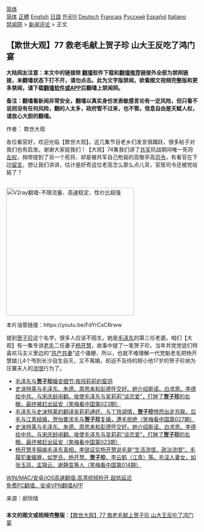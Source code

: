  <!-- 面包屑导航 --> <div class="breadcrumb"><!-- GTranslate: https://gtranslate.io/ -->  <div class="switcher notranslate">  <div class="selected">  <a href="#" onclick="return false;"> 简体</a>  </div>  <div class="option">  <a href="https://www.bannedbook.org" onclick="doGTranslate('zh-CN|zh-CN');jQuery('div.switcher div.selected a').html(jQuery(this).html());return false;" title="简体中文" class="nturl selected"> 简体</a>  <a href="https://www.bannedbook.org/zh-tw/" onclick="doGTranslate('zh-CN|zh-TW');jQuery('div.switcher div.selected a').html(jQuery(this).html());return false;" title="繁體中文" class="nturl"> 正體</a>  <a href="https://www.bannedbook.org/en/" onclick="doGTranslate('zh-CN|en');jQuery('div.switcher div.selected a').html(jQuery(this).html());return false;" title="English" class="nturl"> English</a>  <a href="https://www.bannedbook.org/ja/" onclick="doGTranslate('zh-CN|ja');jQuery('div.switcher div.selected a').html(jQuery(this).html());return false;" title="日本語" class="nturl"> 日語</a>  <a href="https://www.bannedbook.org/ko/" onclick="doGTranslate('zh-CN|ko');jQuery('div.switcher div.selected a').html(jQuery(this).html());return false;" title="한국어" class="nturl"> 한국어</a>  <a href="https://www.bannedbook.org/de/" onclick="doGTranslate('zh-CN|de');jQuery('div.switcher div.selected a').html(jQuery(this).html());return false;" title="Deutsch" class="nturl"> Deutsch</a>  <a href="https://www.bannedbook.org/fr/" onclick="doGTranslate('zh-CN|fr');jQuery('div.switcher div.selected a').html(jQuery(this).html());return false;" title="Français" class="nturl"> Français</a>  <a href="https://www.bannedbook.org/ru/" onclick="doGTranslate('zh-CN|ru');jQuery('div.switcher div.selected a').html(jQuery(this).html());return false;" title="Русский" class="nturl"> Русский</a>  <a href="https://www.bannedbook.org/es/" onclick="doGTranslate('zh-CN|es');jQuery('div.switcher div.selected a').html(jQuery(this).html());return false;" title="Español" class="nturl"> Español</a>  <a href="https://www.bannedbook.org/it/" onclick="doGTranslate('zh-CN|it');jQuery('div.switcher div.selected a').html(jQuery(this).html());return false;" title="Italiano" class="nturl"> Italiano</a>  </div>  </div>      <div class='breadcrumb-sub'><!-- Breadcrumb NavXT 6.3.0 --> <a href="https://www.bannedbook.org/" class="home">禁闻网</a> &gt; <a href="https://www.bannedbook.org/bnews/comments/" class="category">新闻评论</a> &gt; 正文</div></div><h2>【欺世大观】77 救老毛献上贺子珍 山大王反吃了鸿门宴</h2> <p class="notice"><b>大陆网友注意：本文中的链接除 <a href="https://github.com/bannedbook/fanqiang" >翻墙</a>软件下载和<a href="https://github.com/killgcd/justmysocks/blob/master/README.md">翻墙推荐</a>链接外全部为禁网链接，未翻墙状态下打不开，请勿点击。此为文字版禁闻，欲看图文视频完整版和更多禁闻，请下载<a href="https://github.com/bannedbook/fanqiang">翻墙软件或APP</a>后翻墙上禁闻网。</p><p>备注：翻墙看新闻非常安全，翻墙以真实身份发表敏感言论有一定风险，但只看不说则没有任何风险，翻的人太多，政府管不过来，也不管。信息自由是天赋人权，请放心大胆的翻墙。</b></p>  <div class="entry"> <p>作者： 欺世大观</p> <p id="summary">各位看官好，欢迎光临【欺世大观】。这几集节目老乡们发言很踊跃，很多帖子对我们也有启发。谢谢大家挺我们！【大观】74集我们讲了<a href="https://www.bannedbook.org/bnews/tag/%e5%85%b1%e5%86%9b/" class="st_tag internal_tag" rel="tag" title="标签 共军 下的日志">共军</a>抗战期间唯一死将<a href="https://www.bannedbook.org/bnews/tag/%e5%b7%a6%e6%9d%83/" class="st_tag internal_tag" rel="tag" title="标签 左权 下的日志">左权</a>，捎带提到了另一个死将、却是被共军自己枪毙的高敬亭高<a href="https://www.bannedbook.org/bnews/tag/%E5%8F%B8%E4%BB%A4/" class="st_tag internal_tag" rel="tag" title="标签 司令 下的日志">司令</a>，有看官在下边<span class='wp_keywordlink'><a href="https://www.bannedbook.org/bnews/tougao/" title="留言" target="_blank">留言</a></span>，想让我们讲讲，估计是好奇这位老高怎么那么点儿背，官居司令还被党给毙了？</p>  <p id="conimg"></p> <p><br/><a href="https://github.com/bannedbook/fanqiang/wiki/V2ray%E6%9C%BA%E5%9C%BA"><img src="https://raw.githubusercontent.com/bannedbook/fanqiang/master/v2ss/images/v2free.jpg" width="336" alt="V2ray翻墙-不限流量、高速稳定、性价比超强"></a><br/></p>  <p>本片油管链接：https://youtu.be/FdYrCsCRrww</p> <p>提到<a href="https://www.bannedbook.org/bnews/tag/%e8%b4%ba%e5%ad%90%e7%8f%8d/" class="st_tag internal_tag" rel="tag" title="标签 贺子珍 下的日志">贺子珍</a>这个名字，很多人应该不陌生。她是<a href="https://www.bannedbook.org/bnews/tag/%e6%af%9b%e6%b3%bd%e4%b8%9c/" class="st_tag internal_tag" rel="tag" title="标签 毛泽东 下的日志">毛泽东</a>的第三任老婆。咱们【大观】有一集专讲<a href="https://www.bannedbook.org/bnews/tag/%e8%80%81%e6%af%9b/" class="st_tag internal_tag" rel="tag" title="标签 老毛 下的日志">老毛</a>二任妻子<a href="https://www.bannedbook.org/bnews/tag/%E6%9D%A8%E5%BC%80%E6%85%A7/" class="st_tag internal_tag" rel="tag" title="标签 杨开慧 下的日志">杨开慧</a>，故事中提了一笔贺子珍。当年共党党徒们特喜欢马主义里边的“<a href="https://www.bannedbook.org/bnews/tag/%e5%85%b1%e4%ba%a7%e5%85%b1%e5%a6%bb/" class="st_tag internal_tag" rel="tag" title="标签 共产共妻 下的日志">共产共妻</a>”这个骚梗，所以，也就不难理解一代党魁老毛把杨开慧娘儿4个甩到长沙自生自灭，又不离婚，却迫不及待的把小他17岁的贺子珍纳为压寨夫人的<span class='wp_keywordlink'><a href="https://www.bannedbook.org/forum11/topic282.html" title="禁片：评中国共产党的流氓本性" target="_blank">流氓</a></span>行为了。</p>  <ul class='op-related-articles' title='相关阅读'> <li><a href='https://www.bannedbook.org/bnews/lifebaike/20210510/1543244.html' target='_blank'>毛泽东与<b>贺子珍</b>婚变细节:夜闯莉莉的窑洞</a></li> <li><a href='https://www.bannedbook.org/bnews/bannedvideo/20210303/1497292.html' target='_blank'>史沫特莱与毛泽东、朱德、周恩来和彭德怀交好。她介绍斯诺、白求恩、李德给中共。与宋庆龄闹翻。唆使毛泽东与吴莉莉“谈恋爱”，打肿了<b>贺子珍</b>的右眼，最终被赶出延安（笑梅看中国第023期）</a></li> <li><a href='https://www.bannedbook.org/bnews/bannedvideo/20210130/1478016.html' target='_blank'>毛泽东与史沫特莱的翻译吴莉莉通奸、与丁玲调情，<b>贺子珍</b>愤而出走苏联。后毛与江青结婚，贺怡要求毛与<b>贺子珍</b>复婚，遭毛拒绝（笑梅看中国第027期）</a></li> <li><a href='https://www.bannedbook.org/bnews/bannedvideo/20210128/1476760.html' target='_blank'>史沫特莱与毛泽东、朱德、周恩来和彭德怀交好。她介绍斯诺、白求恩、李德给中共。与宋庆龄闹翻。唆使毛泽东与吴莉莉“谈恋爱”，打肿了<b>贺子珍</b>的右眼，最终被赶出延安（笑梅看中国第023期）</a></li> <li><a href='https://www.bannedbook.org/bnews/bannedvideo/20210127/1476043.html' target='_blank'>杨开慧手稿揭毛泽东真相，李锐证实杨开慧说毛是“生活流氓，政治流氓”。毛履犯重婚罪，如罗氏、杨开慧、<b>贺子珍</b>、李云鹤（江青）等。毛淫人妻女，如张玉凤、孟锦云、谢静宜等人（笑梅看中国第014期）</a></li> </ul> <p class="texttj"> <a href="https://github.com/bannedbook/fanqiang/wiki/V2ray%E6%9C%BA%E5%9C%BA" target="_blank">WIN/MAC/安卓/iOS高速翻墙:高清视频秒开,超低延迟</a><br/> <a href="https://github.com/bannedbook/fanqiang/wiki/%E7%A6%81%E9%97%BB%E7%BD%91%E5%AE%89%E5%8D%93%E7%BF%BB%E5%A2%99%E6%96%B0%E9%97%BBAPP" target="_blank">免费PC翻墙、安卓VPN翻墙APP</a></p><p> 来源：郝欣晴 </p> <a name='sharetosocial'></a>  <div style="margin-bottom:5px;padding-bottom:5px;clear:both"> <div id="archive-pix-1" class="banner-ads"> <!-- AuctionX Display platform tag START --> <div id="26318x728x90x621x_ADSLOT2" clicktrack="%%CLICK_URL_ESC%%"></div> <!-- AuctionX Display platform tag END --> </div> <div id="archive-pix-2" class="banner-ads"> <!-- AuctionX Display platform tag START --> <div id="26315x300x250x621x_ADSLOT2" clicktrack="%%CLICK_URL_ESC%%"></div> <!-- AuctionX Display platform tag END --> </div> </div>  <div id="archive-pix-1" class="banner-ads"> <!-- AuctionX Display platform tag START --> <div id="26318x728x90x621x_ADSLOT3" clicktrack="%%CLICK_URL_ESC%%"></div> <!-- AuctionX Display platform tag END --> </div> <div><b>本文的图文或视频完整版</b>：<a href='https://www.bannedbook.org/bnews/comments/20210726/1594240.html'>【欺世大观】77 救老毛献上贺子珍 山大王反吃了鸿门宴</a></div>  </div><!--END ENTRY--> 